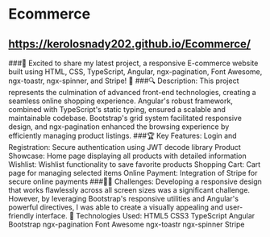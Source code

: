 # Ecommerce
## https://kerolosnady202.github.io/Ecommerce/
###🚀 Excited to share my latest project, a responsive E-commerce website built using HTML, CSS, TypeScript, Angular, ngx-pagination, Font Awesome, ngx-toastr, ngx-spinner, and Stripe! 🎉
###🔍 Description: This project represents the culmination of advanced front-end technologies, creating a seamless online shopping experience. Angular's robust framework, combined with TypeScript's static typing, ensured a scalable and maintainable codebase. Bootstrap's grid system facilitated responsive design, and ngx-pagination enhanced the browsing experience by efficiently managing product listings.
###🏆 Key Features:
Login and Registration: Secure authentication using JWT decode library
Product Showcase: Home page displaying all products with detailed information
Wishlist: Wishlist functionality to save favorite products
Shopping Cart: Cart page for managing selected items
Online Payment: Integration of Stripe for secure online payments
###👨‍💻 Challenges: Developing a responsive design that works flawlessly across all screen sizes was a significant challenge. However, by leveraging Bootstrap's responsive utilities and Angular's powerful directives, I was able to create a visually appealing and user-friendly interface.
🔧 Technologies Used:
HTML5
CSS3
TypeScript
Angular
Bootstrap
ngx-pagination
Font Awesome
ngx-toastr
ngx-spinner
Stripe
